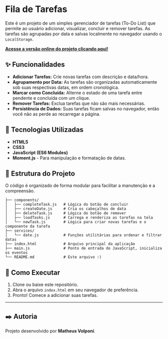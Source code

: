# Fila de Tarefas

Este é um projeto de um simples gerenciador de tarefas (To-Do List) que permite ao usuário adicionar, visualizar, concluir e remover tarefas. As tarefas são agrupadas por data e salvas localmente no navegador usando o `LocalStorage`.

**[Acesse a versão online do projeto clicando aqui!](https://matheusvolponi.github.io/fila/)**

## ✨ Funcionalidades

- **Adicionar Tarefas:** Crie novas tarefas com descrição e data/hora.
- **Agrupamento por Data:** As tarefas são organizadas automaticamente sob suas respectivas datas, em ordem cronológica.
- **Marcar como Concluída:** Alterne o estado de uma tarefa entre pendente e concluída com um clique.
- **Remover Tarefas:** Exclua tarefas que não são mais necessárias.
- **Persistência de Dados:** Suas tarefas ficam salvas no navegador, então você não as perde ao recarregar a página.

## 🚀 Tecnologias Utilizadas

- **HTML5**
- **CSS3**
- **JavaScript (ES6 Modules)**
- **Moment.js** - Para manipulação e formatação de datas.

## 📂 Estrutura do Projeto

O código é organizado de forma modular para facilitar a manutenção e a compreensão.

```
├── components/
│   ├── completeTask.js   # Lógica do botão de concluir
│   ├── createDate.js     # Cria os cabeçalhos de data
│   ├── deleteTask.js     # Lógica do botão de remover
│   ├── loadTasks.js      # Carrega e renderiza as tarefas na tela
│   └── newTask.js        # Lógica para criar novas tarefas e o componente da tarefa
├── services/
│   └── date.js           # Funções utilitárias para ordenar e filtrar datas
├── index.html            # Arquivo principal da aplicação
├── main.js               # Ponto de entrada do JavaScript, inicializa os eventos
└── README.md             # Este arquivo :)
```

## 🏁 Como Executar

1. Clone ou baixe este repositório.
2. Abra o arquivo `index.html` em seu navegador de preferência.
3. Pronto! Comece a adicionar suas tarefas.

---

## ✒️ Autoria

Projeto desenvolvido por **Matheus Volponi**.